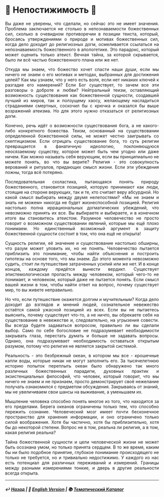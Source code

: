# 🔮 Непостижимость 🔮
<p align="justify">Вы даже не уверены, что сделали, но сейчас это не имеет значения. Проблема заключается не столько в непознаваемости божественных сил, сколько в очевидном противоречии в позиции теиста, который, бросаясь утверждениями о природе и мотивах божественных сил, когда дело доходит до религиозных догм, осмеливается ссылаться на непознаваемость божественного в апологетике. Это парадокс, который может оценить только атеист. Вечная тайна, за которой скрывается, было ли всё частью божественного плана или же нет.</p>

<p align="justify">Откуда мы знаем, что божество хочет спасти наши души, если мы ничего не знаем о его мотивах и методах, выбранных для достижения целей? Как мы узнаем, что у него есть воля, если нет никаких ключей к разгадке его намерений? Если Бог существует, то зачем все эти разговоры о доброте и любви? Нейтральный теизм, оставляющий возможность существования как божественной сущности, создавшей лучший из миров, так и ползущему хаосу, желающему насладиться страданиями смертных, соскочил бы с крючка и оказался бы выше возражений атеизма. Но для этого нужно отказаться от религиозных догм.</p>

<p align="justify">Конечно, речь идёт о возможности существования бога, а не какого-либо конкретного божества. Теизм, основанный на существовании определенной божественной силы, не может честно заигрывать со скептицизмом. Если отрицать существование бога, то суть религии превращается в фанатичную идеологию, поклоняющуюся неосязаемому существу, которое может быть чем угодно или даже ничем. Как можно называть себя верующим, если вы принципиально не можете понять, во что вы верите? Религия - это совокупность верований и ритуалов, придающих смысл жизни. Если эти убеждения ложны, тогда всё потеряно.</p>

<p align="justify">Последовательная схоластика, пытающаяся понять природу божественного, становится позицией, которую принимают как люди, стоящие на стороне верующих, так и те, кто считает веру абсурдной. Но какой смысл выбирать между двумя нелепостями? «Мы не знаем и знать не можем» никогда не будет жизнеспособной позицией. Религия настолько полна иррациональных догматических убеждений, что невозможно принять их все. Вы выбираете и выбираете, и в конечном итоге вы становитесь атеистом. Разумное человечество не просто говорит о возможном существовании явлений, которые мы ещё плохо понимаем. Но единственный возможный аргумент в защиту божественной сущности состоит в том, что она ещё не открыта!</p>

<p align="justify">Сущность религии, её значение и существование настолько обширны, что разум может уловить их, но не понять. Человечество пытается приблизить это понимание, чтобы найти объяснения и построить гипотезы на основе того, что мы знаем. До этого момента невозможно судить, стоит ли путешествие затраченных усилий или же нет. И в конце концов, каждому придётся вынести вердикт. Существует эпистемологическая пропасть между человеком, который чего-то не понимает, и человеком, который даже не пытается понять. Если смысл вашей жизни в том, чтобы найти ответ на вопрос, почему существует мир, то вы живете неправильно.</p>

<p align="justify">Но что, если путешествие окажется долгим и мучительным? Когда дело доходит до взглядов и мнений людей, сознательное невежество остаётся самой ужасной позицией из всех. Если вы не пытаетесь выяснить, почему существует что-то, а не ничто, вы обрекаете себя на существование в невежестве и, следовательно, на угрызения совести. Вы всегда будете задаваться вопросом, правильно ли вы сделали выбор. Само по себе богословие не подразумевает необходимости закрывать глаза, перестать думать и больше не задавать вопросы. Однако, она подразумевает необходимость оставаться открытым разумом, потому что религия не является закрытой системой.</p>

<p align="justify">Реальность - это безбрежный океан, в котором мы все - крошечные капли воды, которые никак не могут заполнить его. За тысячелетнюю историю попыток переплыть океан было обнаружено так много различных божественных парадигм, духовных практик и экзистенциальных философий, что человек, который говорит, что мы ничего не знаем и не признаем, просто демонстрирует своё нежелание получать ознакомился с предметом обсуждения. Закрываясь от знаний, мы не увеличиваем свои шансы на выживание, а уменьшаем их.</p>

<p align="justify">Мышление человека способно понять многое из того, что находится за его пределами. Берега океанов ограничены только тем, что способно пережить сознание. Человеческий мозг имеет почти бесконечное пространство для хранения информации, и оно ограничено только силой воображения. Хотя бы частично, хотя бы приблизительно, хотя бы до некоторой степени. Вопрос не в том, реальна ли религия, а в том, какая религия реальна?</p>

<p align="justify">Тайна божественной сущности и цели человеческой жизни не может быть осознана умом, но только принята сердцем. В то же время, каким бы ни было подобное принятие, глубокое понимание происходящего не только не требуется, но и тривиально недостижимо. У каждого из нас есть потенциал для различных переживаний и измерений. Границы между разными измерениями тонкие, и дверь в другие реальности всегда открыта.</p>
 
***

##### ↩️ [Назад](index-2.md) | 🗽 [English Version](incomprehensibility.md) | 📚 [Тематический Каталог](index_2t.md)

